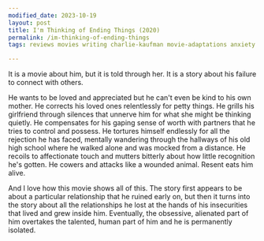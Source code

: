 ```yaml
---
modified_date: 2023-10-19
layout: post
title: I'm Thinking of Ending Things (2020)
permalink: /im-thinking-of-ending-things
tags: reviews movies writing charlie-kaufman movie-adaptations anxiety pettiness ego abuse

---
```


It is a movie about him, but it is told through her.
It is a story about his failure to connect with others.
<!--more-->

He wants to be loved and appreciated but he can't even be kind to his own mother.
He corrects his loved ones relentlessly for petty things.
He grills his girlfriend through silences that unnerve him for what she might be thinking quietly.
He compensates for his gaping sense of worth with partners that he tries to control and possess.
He tortures himself endlessly for all the rejection he has faced, mentally wandering through the hallways of his old high school where he walked alone and was mocked from a distance.
He recoils to affectionate touch and mutters bitterly about how little recognition he's gotten.
He cowers and attacks like a wounded animal.
Resent eats him alive.

And I love how this movie shows all of this.
The story first appears to be about a particular relationship that he ruined early on, but then it turns into the story about all the relationships he lost at the hands of his insecurities that lived and grew inside him.
Eventually, the obsessive, alienated part of him overtakes the talented, human part of him and he is permanently isolated.